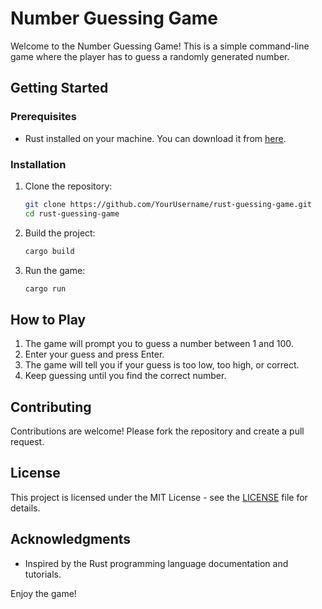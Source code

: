 # Number Guessing Game

Welcome to the Number Guessing Game! This is a simple command-line game where the player has to guess a randomly generated number.

## Getting Started

### Prerequisites

- Rust installed on your machine. You can download it from [here](https://www.rust-lang.org/).

### Installation

1. Clone the repository:

   ```sh
   git clone https://github.com/YourUsername/rust-guessing-game.git
   cd rust-guessing-game
   ```

2. Build the project:

   ```sh
   cargo build
   ```

3. Run the game:

   ```sh
   cargo run
   ```

## How to Play

1. The game will prompt you to guess a number between 1 and 100.
2. Enter your guess and press Enter.
3. The game will tell you if your guess is too low, too high, or correct.
4. Keep guessing until you find the correct number.

## Contributing

Contributions are welcome! Please fork the repository and create a pull request.

## License

This project is licensed under the MIT License - see the [LICENSE](LICENSE) file for details.

## Acknowledgments

- Inspired by the Rust programming language documentation and tutorials.

Enjoy the game!
